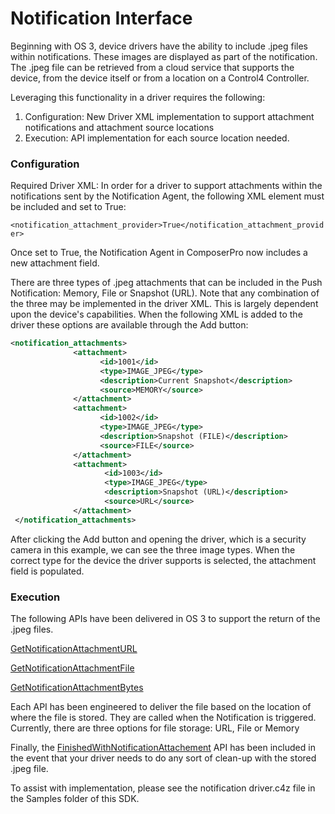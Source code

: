 # Notification Interface

Beginning with OS 3, device drivers have the ability to include .jpeg files within notifications. These images are displayed as part of the notification. The .jpeg file can be retrieved from a cloud service that supports the device, from the device itself or from a location on a Control4 Controller.

Leveraging this functionality in a driver requires the following:

1. Configuration: New Driver XML implementation to support attachment notifications and attachment source locations
2. Execution: API implementation for each source location needed.

### Configuration

Required Driver XML: In order for a driver to support attachments within the notifications sent by the Notification Agent, the following XML element must be included and set to True:

`<notification_attachment_provider>True</notification_attachment_provider>`

Once set to True, the Notification Agent in ComposerPro now includes a new attachment field.

There are three types of .jpeg attachments that can be included in the Push Notification: Memory, File or Snapshot (URL). Note that any combination of the three may be implemented in the driver XML. This is largely dependent upon the device's capabilities. When the following XML is added to the driver these options are available through the Add button:

```xml
<notification_attachments>
              <attachment>
                    <id>1001</id>
                    <type>IMAGE_JPEG</type>
                    <description>Current Snapshot</description>
                    <source>MEMORY</source>
              </attachment>
              <attachment>
                    <id>1002</id>
                    <type>IMAGE_JPEG</type>
                    <description>Snapshot (FILE)</description>
                    <source>FILE</source>
              </attachment>
              <attachment>
                     <id>1003</id>
                     <type>IMAGE_JPEG</type>
                     <description>Snapshot (URL)</description>
					 <source>URL</source>
              </attachment>
 </notification_attachments>
```


After clicking the Add button and opening the driver, which is a security camera in this example, we can see the three image types. When the correct type for the device the driver supports is selected, the attachment field is populated.


### Execution

The following APIs have been delivered in OS 3 to support the return of the .jpeg files.

[GetNotificationAttachmentURL][1]

[GetNotificationAttachmentFile][2]

[GetNotificationAttachmentBytes][3]

Each API has been engineered to deliver the file based on the location of where the file is stored. They are called when the Notification is triggered. Currently, there are three options for file storage: URL, File or Memory

Finally, the [FinishedWithNotificationAttachement][4] API has been included in the event that your driver needs to do any sort of clean-up with the stored .jpeg file.

To assist with implementation, please see the notification driver.c4z file in the Samples folder of this SDK.

[1]:	https://snap-one.github.io/docs-driverworks-api/#notification-interface-getnotificationattachmenturl
[2]:	https://snap-one.github.io/docs-driverworks-api/#notification-interface-getnotificationattachmentfile
[3]:	https://snap-one.github.io/docs-driverworks-api/#notification-interface-getnotificationattachmentbytes
[4]:	https://snap-one.github.io/docs-driverworks-api/#notification-interface-finishedwithnotificationattachment
